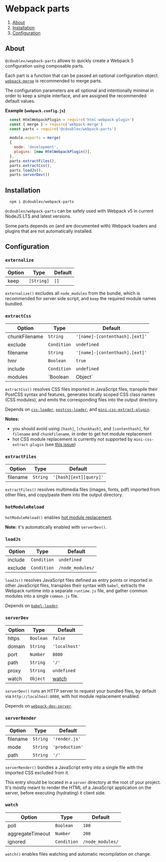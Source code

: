 
# Webpack parts

1. [About](#about)
2. [Installation](#installation)
3. [Configuration](#configuration)

## About

`@cdoublev/wepback-parts` allows to quickly create a Webpack 5 configuration using composable parts.

Each part is a function that can be passed an optional configuration object. [`webpack-merge`](https://github.com/survivejs/webpack-merge) is recommended to merge parts.

The configuration parameters are all optional and intentionally minimal in order to keep a simple interface, and are assigned the recommended default values.

**Example (`webpack.config.js`)**

```js
  const HtmlWebpackPlugin = require('html-webpack-plugin')
  const { merge } = require('webpack-merge')
  const parts = require('@cdoublev/webpack-parts')

  module.exports = merge(
  {
    mode: 'development',
    plugins: [new HtmlWebpackPlugin()],
  },
  parts.extractFiles(),
  parts.extractCss(),
  parts.loadJs(),
  parts.serverDev())
```

## Installation

```shell
  npm i @cdoublev/webpack-parts
```

`@cdoublev/webpack-parts` can be safely used with Webpack v5 in current NodeJS LTS and latest versions.

Some parts depends on (and are documented with) Webpack loaders and plugins that are not automatically installed.

## Configuration

### `externalize`

| Option | Type       | Default |
| ------ | ---------- | ------- |
| keep   | `[String]` | `[]`    |

`externalize()` excludes all `node_modules` from the bundle, which is recommended for server side script, and `keep` the required module names bundled.

### `extractCss`

| Option        | Type             | Default                                                |
| ------------- | ---------------- | ------------------------------------------------------ |
| chunkFilename | `String`         | `'[name]-[contenthash].[ext]'`                         |
| exclude       | `Condition`      | `undefined`                                            |
| filename      | `String`         | `'[name]-[contenthash].[ext]'`                         |
| hmr           | `Boolean`        | `true`                                                 |
| include       | `Condition`      | `undefined`                                            |
| modules       | `Boolean|Object` | `{ localIdentName: '[name]_[local]_[hash:base64:5]' }` |

`extractCss()` resolves CSS files imported in JavaScript files, transpile their PostCSS syntax and features, generates locally scoped CSS class names (CSS modules), and emits the corresponding files into the output directory.

Depends on [`css-loader`](https://github.com/webpack-contrib/css-loader), [`postcss-loader`](https://github.com/webpack-contrib/postcss-loader), and [`mini-css-extract-plugin`](https://github.com/webpack-contrib/https://github.com/webpack-contrib/mini-css-extract-plugin).

**Notes:**

- you should avoid using `[hash]`, `[chunkhash]`, and `[contenthash]`, for `filename` and `chunkFilename`, in order to get hot module replacement
- hot CSS module replacement is currently not supported by `mini-css-extract-plugin` (see [this issue](https://github.com/webpack-contrib/mini-css-extract-plugin/issues/519))

### `extractFiles`

| Option   | Type     | Default                |
| -------- | -------- | ---------------------- |
| filename | `String` | `'[hash][ext][query]'` |

`extractFiles()` resolves multimedia files (images, fonts, pdf) imported from other files, and copy/paste them into the output directory.

### `hotModuleReload`

`hotModuleReload()` enables [hot module replacement](https://webpack.js.org/plugins/hot-module-replacement-plugin/).

**Note:** it's automatically enabled with `serverDev()`.

### `loadJs`

| Option  | Type        | Default          |
| ------- | ----------- | ---------------- |
| include | `Condition` | `undefined`      |
| exclude | `Condition` | `/node_modules/` |

`loadJs()` resolves JavaScript files defined as entry points or imported in other JavaScript files, transpiles their syntax with `babel`, extracts the Webpack runtime into a separate `runtime.js` file, and gather common modules into a single `common.js` file.

Depends on [`babel-loader`](https://github.com/babel/babel-loader).

### `serverDev`

| Option | Type      | Default         |
| ------ | --------- | --------------- |
| https  | `Boolean` | `false`         |
| domain | `String`  | `'localhost'`   |
| port   | `Number`  | `8080`          |
| path   | `String`  | `'/'`           |
| proxy  | `String`  | `undefined`     |
| watch  | `Object`  | [watch](#watch) |

`serverDev()` runs an HTTP server to request your bundled files, by default via `http://localhost:8080`, with hot module replacement enabled.

Depends on [`webpack-dev-server`](https://github.com/webpack/webpack-dev-server/).

### `serverRender`

| Option   | Type     | Default        |
| -------- | -------- | -------------- |
| filename | `String` | `'render.js'`  |
| mode     | `String` | `'production'` |
| path     | `String` | `'/'`          |

`serverRender()` bundles a JavaScript entry into a single file with the imported CSS excluded from it.

This entry should be located in a `server` directory at the root of your project. It's mostly meant to render the HTML of a JavaScript application on the server, before executing (hydrating) it client side.

### `watch`

| Option           | Type        | Default          |
| ---------------- | ----------- | ---------------- |
| poll             | `Boolean`   | `100`            |
| aggregateTimeout | `Number`    | `200`            |
| ignored          | `Condition` | `/node_modules/` |

`watch()` enables files watching and automatic recompilation on change.

